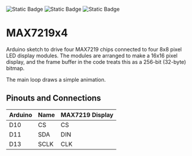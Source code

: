 ![Static Badge](https://img.shields.io/badge/MCU-ATmega328-green "MCU:ATmega328")
![Static Badge](https://img.shields.io/badge/BOARD-Arduino-green "BOARD:Arduino")
![Static Badge](https://img.shields.io/badge/DISPLAY-MAX7219-green "DISPLAY:MAX7219")

# MAX7219x4 #

Arduino sketch to drive four MAX7219 chips connected to four 8x8
pixel LED display modules.
The modules are arranged to make a 16x16 pixel display, and the
frame buffer in the code treats this as a 256-bit (32-byte) bitmap.

The main loop draws a simple animation.

## Pinouts and Connections ##

|Arduino | Name | MAX7219 Display |
|--------|------|-----------------|
| D10    | CS   | CS              |
| D11    | SDA  | DIN             |
| D13    | SCLK | CLK             |


